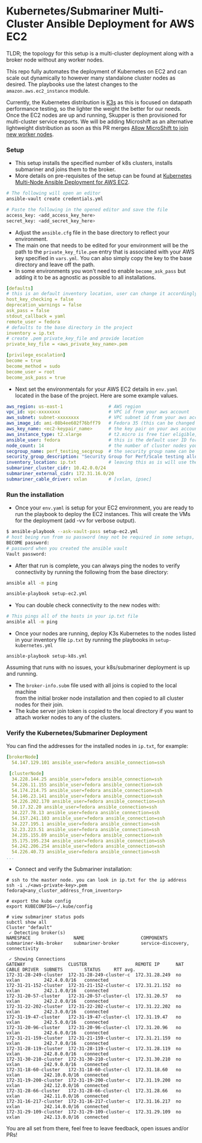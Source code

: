 # Kubernetes/Submariner Multi-Cluster Ansible Deployment for AWS EC2

TLDR; the topology for this setup is a multi-cluster deployment along with a broker node without any worker nodes.

This repo fully automates the deployment of Kubernetes on EC2 and can scale out dynamically to however
many standalone cluster nodes as desired. The playbooks use the latest changes to the `amazon.aws.ec2_instance` module.

Currently, the Kubernetes distribution is [K3s](https://github.com/k3s-io/k3s) as this is focused on datapath
performance testing, so the lighter the weight the better for our needs. Once the EC2 nodes are up and running, Skupper is 
then provisioned for multi-cluster service exports. We will be adding Microshift as an alternative lightweight 
distribution as soon as this PR merges [Allow MicroShift to join new worker nodes](https://github.com/redhat-et/microshift/pull/471).

### Setup

- This setup installs the specified number of k8s clusters, installs submariner and joins them to the broker.
- More details on pre-requisites of the setup can be found at [Kubernetes Multi-Node Ansible Deployment for AWS EC2](https://github.com/nerdalert/aws-ansible-kubernetes/blob/main/README.md).

```sh
# The following will open an editor
ansible-vault create credentials.yml

# Paste the following in the opened editor and save the file
access_key: <add_access_key_here>
secret_key: <add_secret_key_here>
```

- Adjust the `ansible.cfg` file in the base directory to reflect your environment.
- The main one that needs to be edited for your environment will be the path to the
  `private_key_file.pem` entry that is associated with your AWS key specified in `vars.yml`.
  You can also simply copy the key to the base directory and leave off the path.
- In some environments you won't need to enable `become_ask_pass` but adding it to be as
  agnostic as possible to all installations.

```yaml
[defaults]
# this is an default inventory location, user can change it accordingly
host_key_checking = false
deprecation_warnings = false
ask_pass = false
stdout_callback = yaml
remote_user = fedora
# defaults to the base directory in the project
inventory = ip.txt
# create .pem private_key_file and provide location
private_key_file = <aws_private_key_name>.pem

[privilege_escalation]
become = true
become_method = sudo
become_user = root
become_ask_pass = true
```

- Next set the environmentals for your AWS EC2 details in `env.yaml` located in the base
  of the project. Here are some example values.

```yaml
aws_region: us-east-1                 # AWS region
vpc_id: vpc-xxxxxxxx                  # VPC id from your aws account
aws_subnet: subnet-xxxxxxxx           # VPC subnet id from your aws account
aws_image_id: ami-08b4ee602f76bff79   # Fedora 35 (this can be changed to most any Linux distro)
aws_key_name: <ec2-keypair_name>      # the key pair on your aws account to use
aws_instance_type: t2.xlarge          # t2.micro is free tier eligible, but you can use any type to scale up, more examples [t2.large, t2.xlarge, t2.2xlarge]
ansible_user: fedora                  # this is the default user ID for your AMI image. Example, AWS AMI is ec2-user etc
node_count: 14                        # the number of cluster nodes you want to deploy
secgroup_name: perf_testing_secgroup  # the security group name can be an existing group or else it will be created by the playbook
security_group_description: "Security Group for Perf/Scale testing allowing ssh ingress"
inventory_location: ip.txt            # leaving this as is will use the ip.txt file in the base directory
submariner_cluster_cidr: 10.42.0.0/24
submariner_external_cidr: 172.31.16.0/20
submariner_cable_driver: vxlan        # [vxlan, ipsec]
```

### Run the installation

- Once your `env.yaml` is setup for your EC2 environment, you are ready to run the playbook to deploy the EC2 instances.
  This will create the VMs for the deployment (add -vv for verbose output).

```sh
$ ansible-playbook --ask-vault-pass setup-ec2.yml
# host being run from su password (may not be required in some setups, can disable in ansible.cfg)
BECOME password:
# password when you created the ansible vault
Vault password:
```

- After that run is complete, you can always ping the nodes to verify connectivity by running the following from the base directory:

```sh
ansible all -m ping
```

```sh
ansible-playbook setup-ec2.yml
```

- You can double check connectivity to the new nodes with:

```sh
# This pings all of the hosts in your ip.txt file 
ansible all -m ping
```

- Once your nodes are running, deploy K3s Kubernetes to the nodes listed in your inventory file `ip.txt` by running the playbooks in `setup-kubernetes.yml`

```
ansible-playbook setup-k8s.yml
```

Assuming that runs with no issues, your k8s/submariner deployment is up and running.
- The `broker-info.subm` file used with all joins is copied to the local machine  
from the initial broker node installation and then copied to all cluster nodes for 
their join.
- The kube server join token is copied to the local directory if you want to attach
worker nodes to any of the clusters.

### Verify the Kubernetes/Submariner Deployment

You can find the addresses for the installed nodes in `ip.txt`, for example:

```yaml
[brokerNode]
  54.147.129.101 ansible_user=fedora ansible_connection=ssh

 [clusterNode]
  34.228.144.25 ansible_user=fedora ansible_connection=ssh
  54.226.11.155 ansible_user=fedora ansible_connection=ssh
  54.174.214.75 ansible_user=fedora ansible_connection=ssh
  54.146.23.141 ansible_user=fedora ansible_connection=ssh
  54.226.202.170 ansible_user=fedora ansible_connection=ssh
  50.17.32.20 ansible_user=fedora ansible_connection=ssh
  34.227.78.13 ansible_user=fedora ansible_connection=ssh
  54.157.241.103 ansible_user=fedora ansible_connection=ssh
  34.227.195.1 ansible_user=fedora ansible_connection=ssh
  52.23.223.51 ansible_user=fedora ansible_connection=ssh
  34.235.155.89 ansible_user=fedora ansible_connection=ssh
  35.175.195.234 ansible_user=fedora ansible_connection=ssh
  54.242.206.254 ansible_user=fedora ansible_connection=ssh
  54.226.40.73 ansible_user=fedora ansible_connection=ssh
...

```

- Connect and verify the Submariner installation:

```
# ssh to the master node. you can look in ip.txt for the ip address
ssh -i ./<aws-private-key>.pem  fedora@<any_cluster_address_from_inventory>

# export the kube config
export KUBECONFIG=~/.kube/config

# view submariner status pods
subctl show all
Cluster "default"
 ✓ Detecting broker(s)
NAMESPACE                NAME                     COMPONENTS
submariner-k8s-broker    submariner-broker        service-discovery, connectivity

 ✓ Showing Connections
GATEWAY                CLUSTER                  REMOTE IP      NAT  CABLE DRIVER  SUBNETS        STATUS     RTT avg.
172-31-28-249-cluster  172-31-28-249-cluster-c  172.31.28.249  no   vxlan         242.4.0.0/16   connected
172-31-21-152-cluster  172-31-21-152-cluster-c  172.31.21.152  no   vxlan         242.1.0.0/16   connected
172-31-20-57-cluster   172-31-20-57-cluster-cl  172.31.20.57   no   vxlan         242.2.0.0/16   connected
172-31-22-202-cluster  172-31-22-202-cluster-c  172.31.22.202  no   vxlan         242.3.0.0/16   connected
172-31-19-47-cluster   172-31-19-47-cluster-cl  172.31.19.47   no   vxlan         242.5.0.0/16   connected
172-31-20-96-cluster   172-31-20-96-cluster-cl  172.31.20.96   no   vxlan         242.6.0.0/16   connected
172-31-21-159-cluster  172-31-21-159-cluster-c  172.31.21.159  no   vxlan         242.7.0.0/16   connected
172-31-28-119-cluster  172-31-28-119-cluster-c  172.31.28.119  no   vxlan         242.8.0.0/16   connected
172-31-30-210-cluster  172-31-30-210-cluster-c  172.31.30.210  no   vxlan         242.9.0.0/16   connected
172-31-18-60-cluster   172-31-18-60-cluster-cl  172.31.18.60   no   vxlan         242.10.0.0/16  connected
172-31-19-200-cluster  172-31-19-200-cluster-c  172.31.19.200  no   vxlan         242.12.0.0/16  connected
172-31-28-66-cluster   172-31-28-66-cluster-cl  172.31.28.66   no   vxlan         242.11.0.0/16  connected
172-31-16-217-cluster  172-31-16-217-cluster-c  172.31.16.217  no   vxlan         242.14.0.0/16  connected
172-31-29-109-cluster  172-31-29-109-cluster-c  172.31.29.109  no   vxlan         242.13.0.0/16  connected
```

You are all set from there, feel free to leave feedback, open issues and/or PRs!
